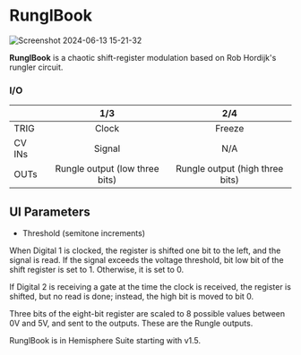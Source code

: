 # RunglBook

![Screenshot 2024-06-13 15-21-32](https://github.com/djphazer/O_C-Phazerville/assets/109086194/b883d29b-b156-4cf7-84e5-e5e350cc0723)

**RunglBook** is a chaotic shift-register modulation based on Rob Hordijk's rungler circuit.

### I/O

|        | 1/3 | 2/4 |
| ------ | :-: | :-: |
| TRIG   |  Clock   |  Freeze   |
| CV INs | Signal    |  N/A   |
| OUTs   |  Rungle output (low three bits)   | Rungle output (high three bits)    |

## UI Parameters
 * Threshold (semitone increments)

When Digital 1 is clocked, the register is shifted one bit to the left, and the signal is read. If the signal exceeds the voltage threshold, bit low bit of the shift register is set to 1. Otherwise, it is set to 0.

If Digital 2 is receiving a gate at the time the clock is received, the register is shifted, but no read is done; instead, the high bit is moved to bit 0.

Three bits of the eight-bit register are scaled to 8 possible values between 0V and 5V, and sent to the outputs. These are the Rungle outputs.

RunglBook is in Hemisphere Suite starting with v1.5.
